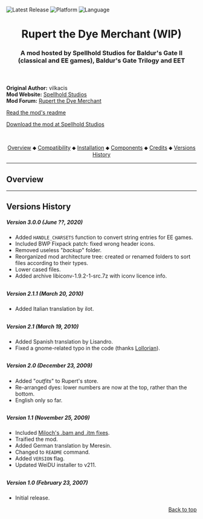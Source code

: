 # 

![Latest Release](https://img.shields.io/github/v/release/SpellholdStudios/Rupert_the_Dye_Merchant?include_prereleases&color=darkred)<a name="top" id="top"> </a>
![Platform](https://img.shields.io/static/v1?label=platform&message=windows%20%7C%20macos%20%7C%20linux&color=informational)
![Language](https://img.shields.io/static/v1?label=language&message=English%20%7C%20German%20%7C%20Italian%20%7C%20Russian%20%7C%20Spanish&color=limegreen)

<div align="center"><h1></a>Rupert the Dye Merchant (WIP)</h1>

<h3>A mod hosted by Spellhold Studios for Baldur's Gate II (classical and EE games),
Baldur's Gate Trilogy and EET<h3>

</div><br />


**Original Author:** vilkacis  
**Mod Website:** <a href="http://www.shsforums.net/forum/234-miscellaneous-released-mods/">Spellhold Studios</a>  
**Mod Forum:** <a href="">Rupert the Dye Merchant</a>  


[Read the mod's readme]()

[Download the mod at Spellhold Studios]()<br>

&nbsp;

<div align="center">
<a href="#intro">Overview</a> &#x2B25; <a href="#compat">Compatibility</a> &#x2B25; <a href="#installation">Installation</a> &#x2B25; <a href="#components">Components</a> &#x2B25; <a href="#credits">Credits</a> &#x2B25; <a href="#versions">Versions History</a></br>
</div>

<hr>


## <a name="intro" id="intro"></a>Overview


<hr>


## <a name="versions" id="versions"></a>Versions History

##### Version 3.0.0 (June ??, 2020)

- Added `HANDLE_CHARSETS` function to convert string entries for EE games.
- Included BWP Fixpack patch: fixed wrong header icons.
- Removed useless "*backup*" folder.
- Reorganized mod architecture tree: created or renamed folders to sort files according to their types.
- Lower cased files.
- Added archive libiconv-1.9.2-1-src.7z with iconv licence info.

## 

##### Version 2.1.1 (March 20, 2010)

- Added Italian translation by ilot.

## 

##### Version 2.1 (March 19, 2010)

- Added Spanish translation by Lisandro.
- Fixed a gnome-related typo in the code (thanks <a href="http://www.shsforums.net/topic/24786-rupert-the-dye-merchant-version-211/page-3#entry472779">Lollorian</a>).

## 

##### Version 2.0 (December 23, 2009)

- Added "*outfits*" to Rupert's store.
- Re-arranged dyes: lower numbers are now at the top, rather than the bottom.
- English only so far.

## 

##### Version 1.1 (November 25, 2009)

- Included <a href="http://www.shsforums.net/topic/24786-rupert-the-dye-merchant-version-211/page-3#entry463770">Miloch's .bam and .itm fixes</a>.
- Traified the mod.
- Added German translation by Meresin.
- Changed to `README` command.
- Added `VERSION` flag.
- Updated WeiDU installer to v211.

## 

##### Version 1.0 (February 23, 2007)

- Initial release.
<div align="right"><a href="#top">Back to top</a></div>

